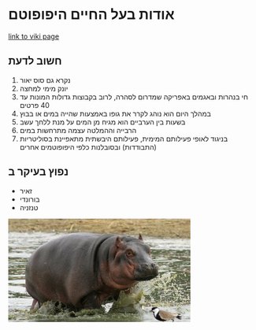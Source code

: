 # אודות בעל החיים היפופוטם
[link to viki page](https://he.wikipedia.org/wiki/%D7%94%D7%99%D7%A4%D7%95%D7%A4%D7%95%D7%98%D7%9D)
## חשוב לדעת 
1. נקרא גם סוס יאור
2. יונק מימי למחצה
3. חי בנהרות ובאגמים באפריקה שמדרום לסהרה, לרוב בקבוצות גדולות המונות עד 40 פרטים
4. במהלך היום הוא נוהג לקרר את גופו באמצעות שהייה במים או בבוץ
5. בשעות בין הערביים הוא מגיח מן המים על מנת ללחך עשב
6. הרבייה וההמלטה עצמה מתרחשות במים
7. בניגוד לאופי פעילותם המימית, פעילותם היבשתית מתאפיינת בסוליטריות (התבודדות) ובסובלנות כלפי היפופוטמים אחרים
## נפוץ בעיקר ב
- זאיר
- בורונדי
- טנזניה

![Image of hipo](/images/hipo_image.jpg)

